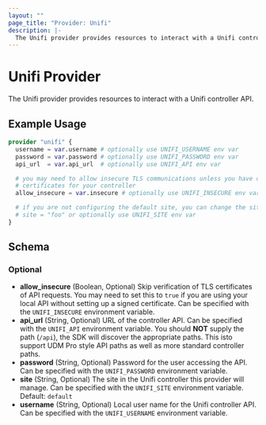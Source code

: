 ```yaml
---
layout: ""
page_title: "Provider: Unifi"
description: |-
  The Unifi provider provides resources to interact with a Unifi controller API.
---
```


# Unifi Provider

The Unifi provider provides resources to interact with a Unifi controller API.

## Example Usage

```terraform
provider "unifi" {
  username = var.username # optionally use UNIFI_USERNAME env var
  password = var.password # optionally use UNIFI_PASSWORD env var
  api_url  = var.api_url  # optionally use UNIFI_API env var

  # you may need to allow insecure TLS communications unless you have configured
  # certificates for your controller
  allow_insecure = var.insecure # optionally use UNIFI_INSECURE env var

  # if you are not configuring the default site, you can change the site
  # site = "foo" or optionally use UNIFI_SITE env var
}
```

## Schema

### Optional

- **allow_insecure** (Boolean, Optional) Skip verification of TLS certificates of API requests. You may need to set this to `true` if you are using your local API without setting up a signed certificate. Can be specified with the `UNIFI_INSECURE` environment variable.
- **api_url** (String, Optional) URL of the controller API. Can be specified with the `UNIFI_API` environment variable. You should **NOT** supply the path (`/api`), the SDK will discover the appropriate paths. This isto support UDM Pro style API paths as well as more standard controller paths.
- **password** (String, Optional) Password for the user accessing the API. Can be specified with the `UNIFI_PASSWORD` environment variable.
- **site** (String, Optional) The site in the Unifi controller this provider will manage. Can be specified with the `UNIFI_SITE` environment variable. Default: `default`
- **username** (String, Optional) Local user name for the Unifi controller API. Can be specified with the `UNIFI_USERNAME` environment variable.
